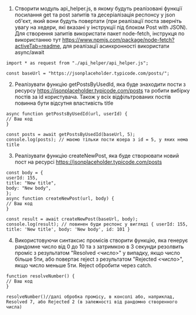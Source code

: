  1. Створити модуль api_helper.js, в якому будуть реалізовані функції посилання get та post запитів
та десеріалізація респонсу у json об'єкт, який вони будуть повертати (при реалізації поста зверніть увагу на хедери,
які вказані у інструкції під блоком Post with JSON). Для створення запитів використати пакет
node-fetch, інструкця по використанню тут https://www.npmjs.com/package/node-fetch?activeTab=readme, для
реалізації асинхронності використати async/await 
````
import * as request from "./api_helper/api_helper.js";

const baseUrl = "https://jsonplaceholder.typicode.com/posts/";
````
 2. Реалізувати функцію getPostsByUsedId, яка буде знаходити пости з ресурсу https://jsonplaceholder.typicode.com/posts та робити
вибірку постів за id користувача. Також у всіх відфільтрованих постів повинна бути відсутня властивість title 
````
async function getPostsByUsedId(url, userId) {
// Ваш код
}

const posts = await getPostsByUsedId(baseUrl, 5);
console.log(posts); // маємо тільки пости юзера з id = 5, у яких нема title
````
 3. Реалізувати функцію createNewPost, яка буде створювати новий пост на ресурсі https://jsonplaceholder.typicode.com/posts 
````
const body = {
userId: 155,
title: "New title",
body: "New body",
};
async function createNewPost(url, body) {
// Ваш код
}

const result = await createNewPost(baseUrl, body);
console.log(result); // повинен буди респонс у вигляді { userId: 155, title: 'New title', body: 'New body', id: 101 }
````
4. Використовуючи синтаксис промісів створити функцію, яка генерує рандомне число від 0 до 10 та з затримкою в 3 секунди
резолвить проміс з результатом "Resolved <число>" у випадку, якщо число більше 5ти, або повертає reject з
результатом "Rejected <число>", якщо число меньше 5ти. Reject обробити через catch. 
````
function resolveNumber() {
// Ваш код
}

resolveNumber()//далі обробка промісу, в консолі або, наприклад, Resolved 7, або Rejected 2 (в залежності від рандомно створенного числа)
````